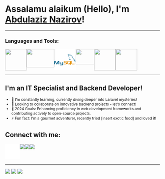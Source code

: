 <h1>Assalamu alaikum (Hello), I'm <a href="https://t.me/cyber_senior" target="_blank">Abdulaziz Nazirov</a>!</h1>
<hr>  

<h3>Languages and Tools:</h3>
<div style="display: flex">
  <img src="https://cdn-icons-png.flaticon.com/128/5968/5968332.png" width="70px" height="70px">  
  <img src="https://cdn.icon-icons.com/icons2/2699/PNG/512/laravel_logo_icon_170314.png" width="90px" height="60px"> 
  <img src="https://raw.githubusercontent.com/devicons/devicon/master/icons/mysql/mysql-original-wordmark.svg" alt="mysql" width="70px" height="70px"/> 
  <img src="https://cdn-icons-png.flaticon.com/512/3094/3094453.png" width="60px" height="50px">  
  <img src="https://cdn-icons-png.flaticon.com/512/733/733609.png" width="70px" height="70px">  
  <img src="https://cdn-icons-png.flaticon.com/512/136/136443.png" width="70px" height="70px" >
</div>
<hr>

<h2>I'm an IT Specialist and Backend Developer!</h2>
<ul style="font-size: 12px">
  <li>🌱 I’m constantly learning, currently diving deeper into Laravel mysteries!</li>
  <li>👯 Looking to collaborate on innovative backend projects - let's connect!</li>
 <li>🥅 2024 Goals: Enhancing proficiency in web development frameworks and contributing actively to open-source projects.</li>
  <li>⚡ Fun fact: I'm a gourmet adventurer, recently tried [insert exotic food] and loved it!</li>
</ul>
                             
<h2>Connect with me:</h2>
<div style="display: flex">   
  <a href="#"><img src="https://raw.githubusercontent.com/codeSTACKr/codeSTACKr/master/img/globe-dark.svg"></a> 
  <a href="https://instagram.com/nazirov_dev/"><img src="https://cdn-icons-png.flaticon.com/512/174/174855.png" width="23px"></a> 
  <a href="https://t.me/cyber_senior"><img src="https://cdn-icons-png.flaticon.com/512/2111/2111646.png" width="24px"></a>                                                                                
  <a href="https://facebook.com/nazirovdev/"><img src="https://cdn-icons-png.flaticon.com/512/174/174848.png" width="23px"></a>
</div>
<hr>

<img src="https://github-readme-stats.vercel.app/api/top-langs/?username=Nazirov-Dev&show_icons=true&theme=radical">
<img src="https://github-readme-stats.vercel.app/api?username=Nazirov-Dev&count_private=false&show_icons=true&theme=radical">
<a href="https://wakatime.com/@155950c3-05de-4747-8d5c-a23f99f7da30">
  <img src="https://wakatime.com/badge/user/155950c3-05de-4747-8d5c-a23f99f7da30.svg">
</a>
<!-- Add a section for your projects here if you like -->
<!-- <h2>Some of My Favorite Projects:</h2> -->
<!-- Describe your projects here -->
